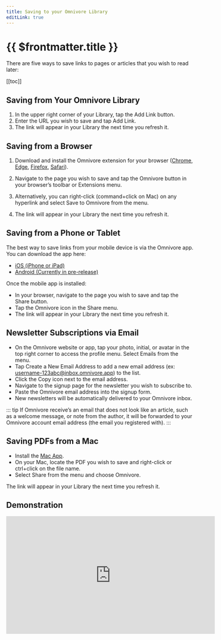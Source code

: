 ```yaml
---
title: Saving to your Omnivore Library
editLink: true
---
```


# {{ $frontmatter.title }}

There are five ways to save links to pages or articles that you wish to read later:

[[toc]]

## Saving from Your Omnivore Library

1. In the upper right corner of your Library, tap the Add Link button.
2. Enter the URL you wish to save and tap Add Link.
3. The link will appear in your Library the next time you refresh it.

## Saving from a Browser

1. Download and install the Omnivore extension for your browser ([Chrome](https://omnivore.app/install/chrome), [Edge](https://omnivore.app/install/edge), [Firefox](https://omnivore.app/install/firefox), [Safari](https://omnivore.app/install/safari)).

2. Navigate to the page you wish to save and tap the Omnivore button in your browser’s toolbar or Extensions menu.
3. Alternatively, you can right-click (command+click on Mac) on any hyperlink and select Save to Omnivore from the menu.
4. The link will appear in your Library the next time you refresh it.

## Saving from a Phone or Tablet

The best way to save links from your mobile device is via the Omnivore app. You can download the app here:

- [iOS (iPhone or iPad)](https://omnivore.app/install/ios)
- [Android (Currently in pre-release)](https://omnivore.app/install/android)

Once the mobile app is installed:

- In your browser, navigate to the page you wish to save and tap the Share button.
- Tap the Omnivore icon in the Share menu.
- The link will appear in your Library the next time you refresh it.

## Newsletter Subscriptions via Email

- On the Omnivore website or app, tap your photo, initial, or avatar in the top right corner to access the profile menu. Select Emails from the menu.
- Tap Create a New Email Address to add a new email address (ex: username-123abc@inbox.omnivore.app) to the list.
- Click the Copy icon next to the email address.
- Navigate to the signup page for the newsletter you wish to subscribe to.
- Paste the Omnivore email address into the signup form.
- New newsletters will be automatically delivered to your Omnivore inbox.

::: tip If Omnivore receive’s an email that does not look like an article, such as a welcome message, or note from the author, it will be forwarded to your Omnivore account email address (the email you registered with).
:::

## Saving PDFs from a Mac

- Install the [Mac App](https://omnivore.app/install/macos).
- On your Mac, locate the PDF you wish to save and right-click or ctrl+click on the file name.
- Select Share from the menu and choose Omnivore.

The link will appear in your Library the next time you refresh it.

## Demonstration

<iframe width="560" height="315" src="https://www.youtube.com/embed/HfQxQPT5-tU" title="YouTube video player" frameborder="0" allow="accelerometer; autoplay; clipboard-write; encrypted-media; gyroscope; picture-in-picture; web-share" allowfullscreen></iframe>
